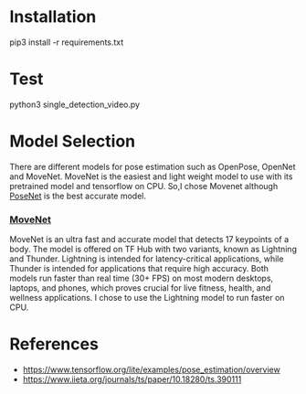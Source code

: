 # Installation
pip3 install -r requirements.txt

# Test
python3 single_detection_video.py

# Model Selection
There are different models for pose estimation such as OpenPose, OpenNet and MoveNet. MoveNet is the easiest and light weight model to use with its pretrained model and tensorflow on CPU. So,I chose Movenet although [PoseNet](https://www.iieta.org/journals/ts/paper/10.18280/ts.390111) is the best accurate model.

### [MoveNet](https://www.tensorflow.org/hub/tutorials/movenet)
MoveNet is an ultra fast and accurate model that detects 17 keypoints of a body. The model is offered on TF Hub with two variants, known as Lightning and Thunder. Lightning is intended for latency-critical applications, while Thunder is intended for applications that require high accuracy. Both models run faster than real time (30+ FPS) on most modern desktops, laptops, and phones, which proves crucial for live fitness, health, and wellness applications. I chose to use the Lightning model to run faster on CPU.

# References
- https://www.tensorflow.org/lite/examples/pose_estimation/overview
- https://www.iieta.org/journals/ts/paper/10.18280/ts.390111


